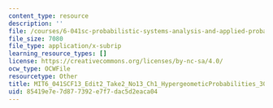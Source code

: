 ```yaml
---
content_type: resource
description: ''
file: /courses/6-041sc-probabilistic-systems-analysis-and-applied-probability-fall-2013/85419e7e7d877392e7f7dac5d2eaca04_MIT6_041SCF13_Edit2_Take2_No13_Ch1_HypergeometicProbabilities_300k.srt
file_size: 7080
file_type: application/x-subrip
learning_resource_types: []
license: https://creativecommons.org/licenses/by-nc-sa/4.0/
ocw_type: OCWFile
resourcetype: Other
title: MIT6_041SCF13_Edit2_Take2_No13_Ch1_HypergeometicProbabilities_300k.srt
uid: 85419e7e-7d87-7392-e7f7-dac5d2eaca04
---
```

